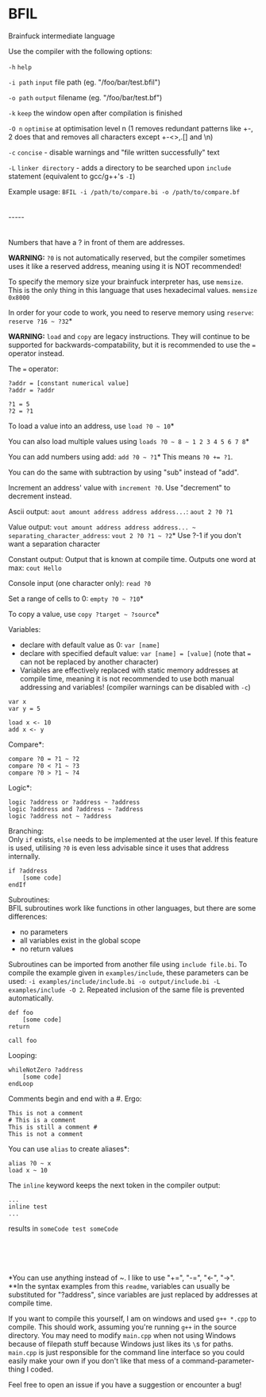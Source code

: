 # BFIL
Brainfuck intermediate language

Use the compiler with the following options:

`-h`          `help`

`-i path`    `input` file path (eg. "/foo/bar/test.bfil")

`-o path`    `output` filename (eg. "/foo/bar/test.bf")

`-k`          `keep` the window open after compilation is finished

`-O n`        `optimise` at optimisation level n (1 removes redundant patterns like +-, 2 does that and removes all characters except +-<>,.[] and \n)

`-c`          `concise` - disable warnings and "file written successfully" text

`-L`          `linker directory` - adds a directory to be searched upon `include` statement (equivalent to gcc/g++'s `-I`)

Example usage: `BFIL -i /path/to/compare.bi -o /path/to/compare.bf`
<br/><br/><br/>-----<br/><br/><br/>
Numbers that have a ? in front of them are addresses.

**WARNING:** `?0` is not automatically reserved, but the compiler sometimes uses it like a reserved address, meaning using it is NOT recommended!

To specify the memory size your brainfuck interpreter has, use `memsize`. This is the only thing in this language that uses hexadecimal values. `memsize 0x8000`

In order for your code to work, you need to reserve memory using `reserve`: `reserve ?16 ~ ?32`*

**WARNING:** `load` and `copy` are legacy instructions. They will continue to be supported for backwards-compatability, but it is recommended to use the `=` operator instead.

The `=` operator:
```
?addr = [constant numerical value]
?addr = ?addr

?1 = 5
?2 = ?1
```

To load a value into an address, use `load ?0 ~ 10`*

You can also load multiple values using `loads ?0 ~ 8 ~ 1 2 3 4 5 6 7 8`*

You can add numbers using add: `add ?0 ~ ?1`* This means `?0 += ?1`.

You can do the same with subtraction by using "sub" instead of "add".

Increment an address' value with `increment ?0`. Use "decrement" to decrement instead.

Ascii output: `aout amount address address address...`: `aout 2 ?0 ?1`

Value output: `vout amount address address address... ~ separating_character_address`: `vout 2 ?0 ?1 ~ ?2`* Use ?-1 if you don't want a separation character

Constant output: Output that is known at compile time. Outputs one word at max: `cout Hello`

Console input (one character only): `read ?0`

Set a range of cells to 0: `empty ?0 ~ ?10`*

To copy a value, use `copy ?target ~ ?source`*

Variables:
- declare with default value as 0: `var [name]`
- declare with specified default value: `var [name] = [value]` (note that `=` can not be replaced by another character)
- Variables are effectively replaced with static memory addresses at compile time, meaning it is not recommended to use both manual addressing and variables! (compiler warnings can be disabled with `-c`)
```
var x
var y = 5

load x <- 10
add x <- y
```

Compare*:
```
compare ?0 = ?1 ~ ?2
compare ?0 < ?1 ~ ?3
compare ?0 > ?1 ~ ?4
```

Logic*:
```
logic ?address or ?address ~ ?address
logic ?address and ?address ~ ?address
logic ?address not ~ ?address
```

Branching:<br>
Only `if` exists, `else` needs to be implemented at the user level. If this feature is used, utilising `?0` is even less advisable since it uses that address internally.
```
if ?address
    [some code]
endIf
```

Subroutines:<br>
BFIL subroutines work like functions in other languages, but there are some differences:
- no parameters
- all variables exist in the global scope
- no return values

Subroutines can be imported from another file using `include file.bi`. To compile the example given in `examples/include`, these parameters can be used: `-i examples/include/include.bi -o output/include.bi -L examples/include -O 2`. Repeated inclusion of the same file is prevented automatically.

```
def foo
    [some code]
return

call foo
```


Looping:
```
whileNotZero ?address
    [some code]
endLoop
```

Comments begin and end with a #. Ergo:
```
This is not a comment
# This is a comment
This is still a comment #
This is not a comment
```

You can use `alias` to create aliases*:
```
alias ?0 ~ x
load x ~ 10
```

The `inline` keyword keeps the next token in the compiler output:
```
...
inline test
...
```
results in `someCode test someCode`



<br><br><br><br>
*You can use anything instead of ~. I like to use "+=", "-=", "<-", "->".
<br>
**In the syntax examples from this `readme`, variables can usually be substituted for "?address", since variables are just replaced by addresses at compile time.

If you want to compile this yourself, I am on windows and used `g++ *.cpp` to compile. This should work, assuming you're running `g++` in the source directory. You may need to modify `main.cpp` when not using Windows because of filepath stuff because Windows just likes its `\`s for paths. `main.cpp` is just responsible for the command line interface so you could easily make your own if you don't like that mess of a command-parameter-thing I coded.

Feel free to open an issue if you have a suggestion or encounter a bug!
